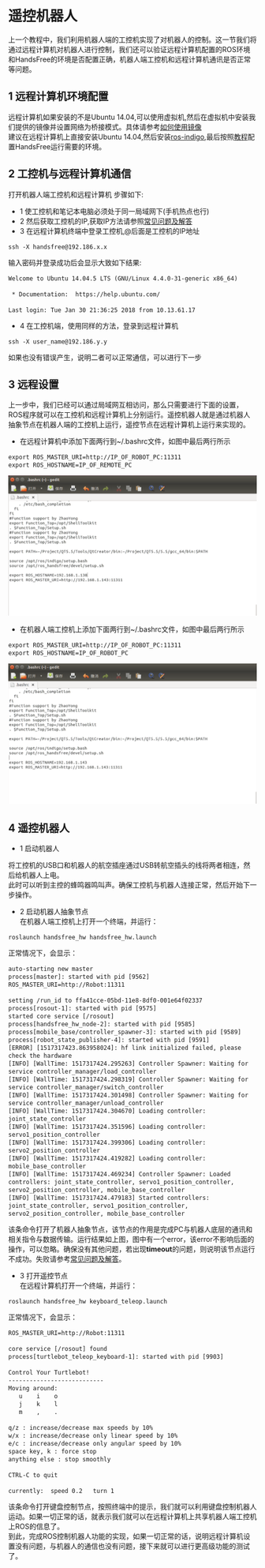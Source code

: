 # 遥控机器人
上一个教程中，我们利用机器人端的工控机实现了对机器人的控制。这一节我们将通过远程计算机对机器人进行控制，我们还可以验证远程计算机配置的ROS环境和HandsFree的环境是否配置正确，机器人端工控机和远程计算机通讯是否正常等问题。
## 1 远程计算机环境配置
远程计算机如果安装的不是Ubuntu 14.04,可以使用虚拟机,然后在虚拟机中安装我们提供的镜像并设置网络为桥接模式。具体请参考[如何使用镜像](/docs/FAQ/how-to-use-mirror.md)  
建议在远程计算机上直接安装Ubuntu 14.04,然后安装[ros-indigo](/docs/FAQ/environment_config.html#安装ros),最后按照[教程](/docs/FAQ/environment_config.html#配置handsfree环境)配置HandsFree运行需要的环境。

## 2 工控机与远程计算机通信

打开机器人端工控机和远程计算机
步骤如下:
* 1 使工控机和笔记本电脑必须处于同一局域网下(手机热点也行)
* 2 然后获取工控机的IP,获取IP方法请参照[常见问题及解答](https://wiki.robocoder.org/docs/FAQ/how-to-get-IP.html)
* 3 在远程计算机终端中登录工控机,@后面是工控机的IP地址

```
ssh -X handsfree@192.186.x.x
```

输入密码并登录成功后会显示大致如下结果:

```
Welcome to Ubuntu 14.04.5 LTS (GNU/Linux 4.4.0-31-generic x86_64)

 * Documentation:  https://help.ubuntu.com/

Last login: Tue Jan 30 21:36:25 2018 from 10.13.61.17
```

* 4 在工控机端，使用同样的方法，登录到远程计算机

```
ssh -X user_name@192.186.y.y
```

如果也没有错误产生，说明二者可以正常通信，可以进行下一步



## 3 远程设置
上一步中，我们已经可以通过局域网互相访问，那么只需要进行下面的设置，ROS程序就可以在工控机和远程计算机上分别运行。遥控机器人就是通过机器人抽象节点在机器人端的工控机上运行，遥控节点在远程计算机上运行来实现的。
* 在远程计算机中添加下面两行到~/.bashrc文件，如图中最后两行所示

```
export ROS_MASTER_URI=http://IP_OF_ROBOT_PC:11311   
export ROS_HOSTNAME=IP_OF_REMOTE_PC
```

![远程电脑设置](/images/Tutorial/Getting_Started/net_pc.png)
* 在机器人端工控机上添加下面两行到~/.bashrc文件，如图中最后两行所示

```
export ROS_MASTER_URI=http://IP_OF_ROBOT_PC:11311   
export ROS_HOSTNAME=IP_OF_ROBOT_PC
```

![机器人设置](/images/Tutorial/Getting_Started/net_robot.png)


## 4 遥控机器人

* 1 启动机器人  

将工控机的USB口和机器人的航空插座通过USB转航空插头的线将两者相连，然后给机器人上电。  
此时可以听到主控的蜂鸣器鸣叫声。确保工控机与机器人连接正常，然后开始下一步操作。  

* 2 启动机器人抽象节点  
在机器人端工控机上打开一个终端，并运行：  

```
roslaunch handsfree_hw handsfree_hw.launch  
```

正常情况下，会显示：
```
auto-starting new master
process[master]: started with pid [9562]
ROS_MASTER_URI=http://Robot:11311

setting /run_id to ffa41cce-05bd-11e8-8df0-001e64f02337
process[rosout-1]: started with pid [9575]
started core service [/rosout]
process[handsfree_hw_node-2]: started with pid [9585]
process[mobile_base/controller_spawner-3]: started with pid [9589]
process[robot_state_publisher-4]: started with pid [9591]
[ERROR] [1517317423.863958024]: hf link initialized failed, please check the hardware
[INFO] [WallTime: 1517317424.295263] Controller Spawner: Waiting for service controller_manager/load_controller
[INFO] [WallTime: 1517317424.298319] Controller Spawner: Waiting for service controller_manager/switch_controller
[INFO] [WallTime: 1517317424.301498] Controller Spawner: Waiting for service controller_manager/unload_controller
[INFO] [WallTime: 1517317424.304670] Loading controller: joint_state_controller
[INFO] [WallTime: 1517317424.351596] Loading controller: servo1_position_controller
[INFO] [WallTime: 1517317424.399306] Loading controller: servo2_position_controller
[INFO] [WallTime: 1517317424.419282] Loading controller: mobile_base_controller
[INFO] [WallTime: 1517317424.469234] Controller Spawner: Loaded controllers: joint_state_controller, servo1_position_controller, servo2_position_controller, mobile_base_controller
[INFO] [WallTime: 1517317424.479183] Started controllers: joint_state_controller, servo1_position_controller, servo2_position_controller, mobile_base_controller

```

该条命令打开了机器人抽象节点，该节点的作用是完成PC与机器人底层的通讯和相关指令与数据传输。运行结果如上图，图中有一个error，该error不影响后面的操作，可以忽略。确保没有其他问题，若出现**timeout**的问题，则说明该节点运行不成功。失败请参考[常见问题及解答](/docs/FAQ/solution-of-handsfree-hw-error.md)。  


* 3 打开遥控节点  
在远程计算机打开一个终端，并运行：  

```
roslaunch handsfree_hw keyboard_teleop.launch  
```
正常情况下，会显示：
```
ROS_MASTER_URI=http://Robot:11311

core service [/rosout] found
process[turtlebot_teleop_keyboard-1]: started with pid [9903]

Control Your Turtlebot!
---------------------------
Moving around:
   u    i    o
   j    k    l
   m    ,    .

q/z : increase/decrease max speeds by 10%
w/x : increase/decrease only linear speed by 10%
e/c : increase/decrease only angular speed by 10%
space key, k : force stop
anything else : stop smoothly

CTRL-C to quit

currently:	speed 0.2	turn 1 

```

该条命令打开键盘控制节点，按照终端中的提示，我们就可以利用键盘控制机器人运动。如果一切正常的话，就表示我们就可以在远程计算机上共享机器人端工控机上ROS的信息了。  
到此，完成ROS控制机器人功能的实现，如果一切正常的话，说明远程计算机设置没有问题，与机器人的通信也没有问题，接下来就可以进行更高级功能的测试了。

